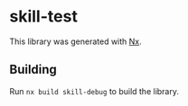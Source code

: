 # skill-test

This library was generated with [Nx](https://nx.dev).

## Building

Run `nx build skill-debug` to build the library.
